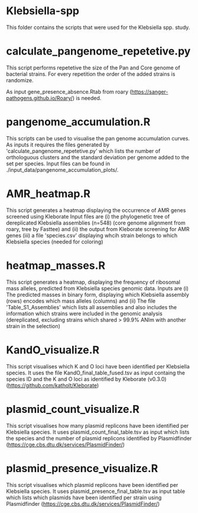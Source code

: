# Klebsiella-spp
This folder contains the scripts that were used for the Klebsiella spp. study.


# calculate_pangenome_repetetive.py

This script performs repetetive the size of the Pan and Core genome of bacterial strains. For every repetition the order of the added strains is randomize.

As input gene_presence_absence.Rtab from roary (https://sanger-pathogens.github.io/Roary/) is needed.

# pangenome_accumulation.R 
This scripts can be used to visualise the pan genome accumulation curves. As inputs it requires the files generated by 'calculate_pangenome_repetetive.py' which lists the number of orthologuous clusters and the standard deviation per genome added to the set per species. Input files can be found in ./input_data/pangenome_accumulation_plots/.

# AMR_heatmap.R
This script generates a heatmap displaying the occurrence of AMR genes screened using Kleborate
Input files are 
(i) the phylogenetic tree of dereplicated Klebsiella assemblies (n=548) (core genome alignment from roary, tree by Fasttee) and 
(ii) the output from Kleborate screening for AMR genes 
(iii) a file 'species.csv' displaying whcih strain belongs to which Klebsiella species (needed for coloring)

# heatmap_masses.R
This script generates a heatmap, displaying the frequency of ribosomal mass alleles, predicted from Klebsiella species genomic data.
Inputs are 
(i) The predicted masses in binary form, displaying which Klebsiella assembly (rows) encodes which mass alleles (columns) and 
(ii) The file 'Table_S1_Assemblies' which lists all assemblies and also includes the information which strains were included in the genomic analysis (dereplicated, excluding strains which shared > 99.9% ANIm with another strain in the selection)

# KandO_visualize.R
This script visualises which K and O loci have been identified per Klebsiella species. It uses the file KandO_final_table_fused.tsv as input containg the species ID and the K and O loci as identified by Kleborate (v0.3.0) (https://github.com/katholt/Kleborate) 

# plasmid_count_visualize.R
This script visualises how many plasmid replicons have been identified per Klebsiella species. It uses plasmid_count_final_table.tsv as input which lists the species and the number of plasmid replicons identified by Plasmidfinder (https://cge.cbs.dtu.dk/services/PlasmidFinder/)

# plasmid_presence_visualize.R
This script visualises which plasmid replicons have been identified per Klebsiella species.  It uses plasmid_presence_final_table.tsv as input table which lists which plasmids have been identified per strain using Plasmidfinder (https://cge.cbs.dtu.dk/services/PlasmidFinder/)
